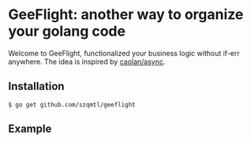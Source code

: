 GeeFlight: another way to organize your golang code
=================================================

Welcome to GeeFlight, functionalized your business logic without if-err anywhere. The idea is inspired by [caolan/async](http://caolan.github.io/async/).

Installation
------------

    $ go get github.com/szqmtl/geeflight


Example
-------

